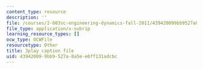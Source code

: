 ```yaml
---
content_type: resource
description: ''
file: /courses/2-003sc-engineering-dynamics-fall-2011/439420099bb9527a8a5ee6ff131adcbc_QadsG49DY3M.vtt
file_type: application/x-subrip
learning_resource_types: []
ocw_type: OCWFile
resourcetype: Other
title: 3play caption file
uid: 43942009-9bb9-527a-8a5e-e6ff131adcbc
---
```


